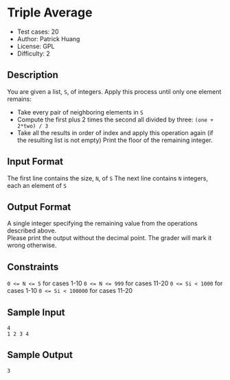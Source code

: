 # Triple Average
* Test cases: 20
* Author: Patrick Huang
* License: GPL
* Difficulty: 2

## Description
You are given a list, `S`, of integers. Apply this process until only one element remains:
* Take every pair of neighboring elements in `S`
* Compute the first plus 2 times the second all divided by three: `(one + 2*two) / 3`
* Take all the results in order of index and apply this operation again (if the resulting list is not empty)
Print the floor of the remaining integer.

## Input Format
The first line contains the size, `N`, of `S`
The next line contains `N` integers, each an element of `S`

## Output Format
A single integer specifying the remaining value from the operations described above.</br>
Please print the output without the decimal point. The grader will mark it wrong otherwise.

## Constraints
`0 <= N <= 5` for cases 1-10
`0 <= N <= 999` for cases 11-20
`0 <= Si < 1000` for cases 1-10
`0 <= Si < 100000` for cases 11-20

## Sample Input
```
4
1 2 3 4
```

## Sample Output
```
3
```
